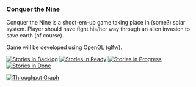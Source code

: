 ### Conquer the Nine

Conquer the Nine is a shoot-em-up game taking place in (some?) solar system. Player should have fight his/her way through an alien invasion to save earth (of course).

Game will be developed using OpenGL (glfw). 

[![Stories in Backlog](https://badge.waffle.io/abekkine/conquer-the-nine.svg?label=backlog&title=Backlog)](http://waffle.io/abekkine/conquer-the-nine)
[![Stories in Ready](https://badge.waffle.io/abekkine/conquer-the-nine.svg?label=ready&title=Ready)](http://waffle.io/abekkine/conquer-the-nine)
[![Stories in Progress](https://badge.waffle.io/abekkine/conquer-the-nine.svg?label=in%20progress&title=InProgress)](http://waffle.io/abekkine/conquer-the-nine)
[![Stories in Done](https://badge.waffle.io/abekkine/conquer-the-nine.svg?label=done&title=Done)](http://waffle.io/abekkine/conquer-the-nine)


[![Throughput Graph](https://graphs.waffle.io/abekkine/conquer-the-nine/throughput.svg)](https://waffle.io/abekkine/conquer-the-nine/metrics/throughput)
